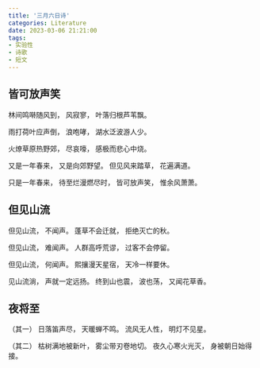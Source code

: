 ```yaml
---
title: '三月六日诗'
categories: Literature
date: 2023-03-06 21:21:00
tags:
- 实验性
- 诗歌
- 短文
---
```

## 皆可放声笑

林间鸣啭随风到，
风寂寥，
叶落归根芦苇飘。

雨打荷叶应声倒，
浪咆哮，
湖水泛波游人少。

火燎草原热野郊，
尽哀嚎，
感极而悲心中烧。

又是一年春来，
又是向郊野望。
但见风来踏草，
花遍满道。

只是一年春来，
待至烂漫燃尽时，
皆可放声笑，
惟余风萧萧。

## 但见山流

但见山流，
不闻声。
蓬草不会迁就，
拒绝灭亡的秋。

但见山流，
难闻声。
人群高呼荒谬，
过客不会停留。

但见山流，
何闻声。
熙攘漫天星宿，
天冷一样要休。

见山流淌，
声就一定远扬。
终到山也震，
波也荡，
又闻花草香。

## 夜将至

（其一）
日落笛声尽，
天暖蝉不鸣。
流风无人性，
明灯不见星。

（其二）
枯树满地被新叶，
雾尘带刃卷地切。
夜久心寒火光灭，
身被朝日始得接。
